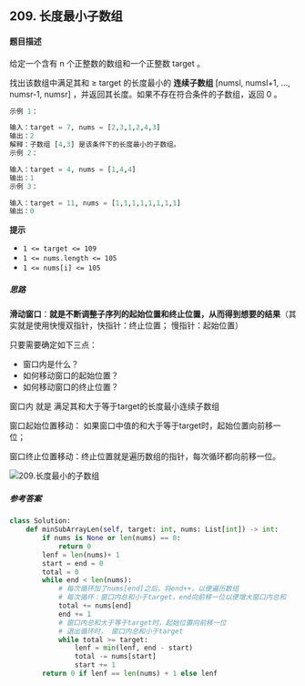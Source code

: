 ## 209. 长度最小子数组

#### 题目描述

给定一个含有 n 个正整数的数组和一个正整数 target 。

找出该数组中满足其和 ≥ target 的长度最小的 **连续子数组** [numsl, numsl+1, ..., numsr-1, numsr] ，并返回其长度。如果不存在符合条件的子数组，返回 0 。

```python
示例 1：

输入：target = 7, nums = [2,3,1,2,4,3]
输出：2
解释：子数组 [4,3] 是该条件下的长度最小的子数组。
示例 2：

输入：target = 4, nums = [1,4,4]
输出：1
示例 3：

输入：target = 11, nums = [1,1,1,1,1,1,1,1]
输出：0
```

**提示**

- `1 <= target <= 109`
- `1 <= nums.length <= 105`
- `1 <= nums[i] <= 105`

#####  思路

**滑动窗口**：**就是不断调整子序列的起始位置和终止位置，从而得到想要的结果**（其实就是使用快慢双指针，快指针：终止位置； 慢指针：起始位置）

只要需要确定如下三点：

- 窗口内是什么？
- 如何移动窗口的起始位置？
- 如何移动窗口的终止位置？

窗口内 就是 满足其和大于等于target的长度最小连续子数组

窗口起始位置移动： 如果窗口中值的和大于等于target时，起始位置向前移一位；

窗口终止位置移动：终止位置就是遍历数组的指针，每次循环都向前移一位。

![209.长度最小的子数组](https://code-thinking.cdn.bcebos.com/gifs/209.%E9%95%BF%E5%BA%A6%E6%9C%80%E5%B0%8F%E7%9A%84%E5%AD%90%E6%95%B0%E7%BB%84.gif)

##### 参考答案

```python
class Solution:
    def minSubArrayLen(self, target: int, nums: List[int]) -> int:
        if nums is None or len(nums) == 0:
            return 0
        lenf = len(nums)+ 1
        start = end = 0
        total = 0
        while end < len(nums):
            # 每次循环加了nums[end]之后，将end++，以便遍历数组
            # 每次循环：窗口内总和小于target，end向前移一位以便增大窗口内总和
            total += nums[end]
            end += 1
            # 窗口内总和大于等于target时，起始位置向前移一位
            # 退出循环时， 窗口内总和小于target
            while total >= target:
                lenf = min(lenf, end - start)
                total -= nums[start]
                start += 1       
        return 0 if lenf == len(nums) + 1 else lenf
```

